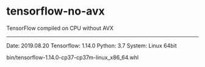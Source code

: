 # tensorflow-no-avx
TensorFlow compiled on CPU without AVX

---

Date: 2019.08.20
Tensorflow: 1.14.0
Python: 3.7
System: Linux 64bit

bin/tensorflow-1.14.0-cp37-cp37m-linux_x86_64.whl

